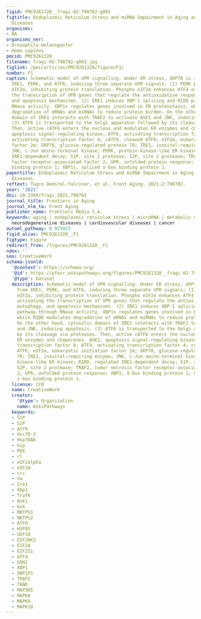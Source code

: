 ```yaml
---
figid: PMC9261320__fragi-02-790702-g001
figtitle: Endoplasmic Reticulum Stress and miRNA Impairment in Aging and Age-Related
  Diseases
organisms:
- NA
organisms_ner:
- Drosophila melanogaster
- Homo sapiens
pmcid: PMC9261320
filename: fragi-02-790702-g001.jpg
figlink: /pmc/articles/PMC9261320/figure/F1/
number: F1
caption: Schematic model of UPR signalling. Under ER stress, GRP78 is released from
  IRE1, PERK, and ATF6, inducing three separate UPR signals; (1) PERK phosphorylates
  eIF2α, inhibiting protein translation. Phospho eIF2α enhances ATF4 expression, activating
  the transcription of UPR genes that regulate the antioxidative response, autophagy,
  and apoptosis mechanisms. (2) IRE1 induces XBP-1 splicing and RIDD pathway through
  RNase activity. XBP1s regulates genes involved in ER proteostasis, while RIDD modulates
  degradation of mRNAs and miRNAs to reduce protein burden. On the other hand, cytosolic
  domain of IRE1 interacts with TRAF2 to activate ASK1 and JNK, inducing apoptosis.
  (3) ATF6 is transported to the Golgi apparatus followed by its cleavage via proteases.
  Then, active cATF6 enters the nucleus and modulates ER enzymes and chaperones. ASK1,
  apoptosis signal-regulating kinase; ATF6, activating transcription factor 6; ATF4,
  activating transcription factor 4; cATF6, cleaved ATF6; eIF2α, eukaryotic initiation
  factor 2α; GRP78, glucose-regulated protein 78; IRE1, inositol-requiring enzyme;
  JNK, c-Jun amino-terminal kinase; PERK, protein kinase-like ER kinase; RIDD, regulated
  IRE1-dependent decay; S1P, site 1 protease; S2P, site 2 protease; TRAF2, tumor necrosis
  factor receptor-associated factor 2; UPR, unfolded protein response; XBP1, X-box
  binding protein 1; XBP1s, spliced x-box binding protein 1.
papertitle: Endoplasmic Reticulum Stress and miRNA Impairment in Aging and Age-Related
  Diseases.
reftext: Tugce Demirel-Yalciner, et al. Front Aging. 2021;2:790702.
year: '2021'
doi: 10.3389/fragi.2021.790702
journal_title: Frontiers in Aging
journal_nlm_ta: Front Aging
publisher_name: Frontiers Media S.A.
keywords: aging | endoplasmic reticulum stress | microRNA | metabolic disorders |
  neurodegenerative diseases | cardiovascular diseases | cancer
automl_pathway: 0.925923
figid_alias: PMC9261320__F1
figtype: Figure
redirect_from: /figures/PMC9261320__F1
ndex: ''
seo: CreativeWork
schema-jsonld:
  '@context': https://schema.org/
  '@id': https://pfocr.wikipathways.org/figures/PMC9261320__fragi-02-790702-g001.html
  '@type': Dataset
  description: Schematic model of UPR signalling. Under ER stress, GRP78 is released
    from IRE1, PERK, and ATF6, inducing three separate UPR signals; (1) PERK phosphorylates
    eIF2α, inhibiting protein translation. Phospho eIF2α enhances ATF4 expression,
    activating the transcription of UPR genes that regulate the antioxidative response,
    autophagy, and apoptosis mechanisms. (2) IRE1 induces XBP-1 splicing and RIDD
    pathway through RNase activity. XBP1s regulates genes involved in ER proteostasis,
    while RIDD modulates degradation of mRNAs and miRNAs to reduce protein burden.
    On the other hand, cytosolic domain of IRE1 interacts with TRAF2 to activate ASK1
    and JNK, inducing apoptosis. (3) ATF6 is transported to the Golgi apparatus followed
    by its cleavage via proteases. Then, active cATF6 enters the nucleus and modulates
    ER enzymes and chaperones. ASK1, apoptosis signal-regulating kinase; ATF6, activating
    transcription factor 6; ATF4, activating transcription factor 4; cATF6, cleaved
    ATF6; eIF2α, eukaryotic initiation factor 2α; GRP78, glucose-regulated protein
    78; IRE1, inositol-requiring enzyme; JNK, c-Jun amino-terminal kinase; PERK, protein
    kinase-like ER kinase; RIDD, regulated IRE1-dependent decay; S1P, site 1 protease;
    S2P, site 2 protease; TRAF2, tumor necrosis factor receptor-associated factor
    2; UPR, unfolded protein response; XBP1, X-box binding protein 1; XBP1s, spliced
    x-box binding protein 1.
  license: CC0
  name: CreativeWork
  creator:
    '@type': Organization
    name: WikiPathways
  keywords:
  - S1P
  - S2P
  - Atf6
  - Hsc70-3
  - Hsp70Ab
  - bip
  - PEK
  - rl
  - eIF2alpha
  - eIF2A
  - crc
  - Va
  - Ire1
  - Xbp1
  - Traf6
  - Ask1
  - bsk
  - MBTPS1
  - MBTPS2
  - ATF6
  - HSPA5
  - GDF10
  - EIF2AK3
  - EIF2A
  - EIF2S1
  - ATF4
  - ERN1
  - XBP1
  - XBP1P1
  - TRAF2
  - TANK
  - MAP3K5
  - MAPK8
  - MAPK9
  - MAPK10
---
```

